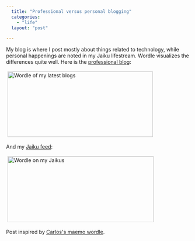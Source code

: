 ```yaml
---
  title: "Professional versus personal blogging"
  categories: 
    - "life"
  layout: "post"

---
```

<p>
My blog is where I post mostly about things related to technology, while personal happenings are noted in my Jaiku lifestream. Wordle visualizes the differences quite well. Here is the <a href="http://bergie.iki.fi/">professional blog</a>:
</p><p>
<a href="https://s3.eu-central-1.amazonaws.com/bergie-iki-fi/wordle-bergieblog.png"><img src="https://s3.eu-central-1.amazonaws.com/bergie-iki-fi/wordle-bergieblog-tm.jpg" height="179" width="398" border="0" hspace="4" vspace="4" alt="Wordle of my latest blogs" title="Wordle of my latest blogs" /></a>
</p><p>
And my <a href="http://bergie.jaiku.com/">Jaiku feed</a>:
</p><p>
<a href="https://s3.eu-central-1.amazonaws.com/bergie-iki-fi/wordle-bergiejaiku-full.png"><img src="https://s3.eu-central-1.amazonaws.com/bergie-iki-fi/wordle-bergiejaiku-full-tm.jpg" height="180" width="400" border="0" hspace="4" vspace="4" alt="Wordle on my Jaikus" title="Wordle on my Jaikus" /></a>
</p><p>
Post inspired by <a href="http://www.notacloud.com/blog/?p=39">Carlos's maemo wordle</a>.
</p>
